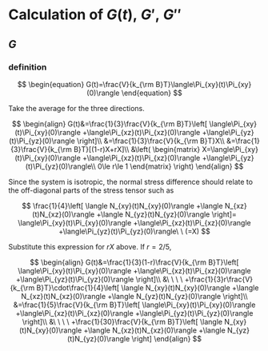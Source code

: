 # Calculation of $G(t),\ G',\ G''$

## $G$
### definition
$$
\begin{equation}
G(t)=\frac{V}{k_{\rm B}T}\langle\Pi_{xy}(t)\Pi_{xy}(0)\rangle
\end{equation}
$$

Take the average for the three directions.

$$
\begin{align}
    G(t)&=\frac{1}{3}\frac{V}{k_{\rm B}T}\left[
        \langle\Pi_{xy}(t)\Pi_{xy}(0)\rangle
        +\langle\Pi_{xz}(t)\Pi_{xz}(0)\rangle
        +\langle\Pi_{yz}(t)\Pi_{yz}(0)\rangle
    \right]\\
    &=\frac{1}{3}\frac{V}{k_{\rm B}T}X\\
    &=\frac{1}{3}\frac{V}{k_{\rm B}T}[(1-r)X+rX]\\
&\left(
\begin{matrix}
    X=\langle\Pi_{xy}(t)\Pi_{xy}(0)\rangle
      +\langle\Pi_{xz}(t)\Pi_{xz}(0)\rangle
      +\langle\Pi_{yz}(t)\Pi_{yz}(0)\rangle\\
    0\le r\le 1
\end{matrix}
\right)
\end{align}
$$


Since the system is isotropic, the normal stress difference should relate to the off-diagonal parts of the stress tensor such as

$$
\frac{1}{4}\left[
\langle N_{xy}(t)N_{xy}(0)\rangle
+\langle N_{xz}(t)N_{xz}(0)\rangle
+\langle N_{yz}(t)N_{yz}(0)\rangle
\right]=
\langle\Pi_{xy}(t)\Pi_{xy}(0)\rangle
+\langle\Pi_{xz}(t)\Pi_{xz}(0)\rangle
+\langle\Pi_{yz}(t)\Pi_{yz}(0)\rangle\ \ (=X)
$$

Substitute this expression for $rX$ above. If $r=2/5$,

$$
\begin{align}
    G(t)&=\frac{1}{3}(1-r)\frac{V}{k_{\rm B}T}\left[
    \langle\Pi_{xy}(t)\Pi_{xy}(0)\rangle
    +\langle\Pi_{xz}(t)\Pi_{xz}(0)\rangle
    +\langle\Pi_{yz}(t)\Pi_{yz}(0)\rangle
    \right]\\
    &\ \ \ \ +\frac{1}{3}r\frac{V}{k_{\rm B}T}\cdot\frac{1}{4}\left[
    \langle N_{xy}(t)N_{xy}(0)\rangle
    +\langle N_{xz}(t)N_{xz}(0)\rangle
    +\langle N_{yz}(t)N_{yz}(0)\rangle
    \right]\\
    &=\frac{1}{5}\frac{V}{k_{\rm B}T}\left[
    \langle\Pi_{xy}(t)\Pi_{xy}(0)\rangle
    +\langle\Pi_{xz}(t)\Pi_{xz}(0)\rangle
    +\langle\Pi_{yz}(t)\Pi_{yz}(0)\rangle
    \right]\\
    &\ \ \ \ +\frac{1}{30}\frac{V}{k_{\rm B}T}\left[
    \langle N_{xy}(t)N_{xy}(0)\rangle
    +\langle N_{xz}(t)N_{xz}(0)\rangle
    +\langle N_{yz}(t)N_{yz}(0)\rangle
    \right]
\end{align}
$$
